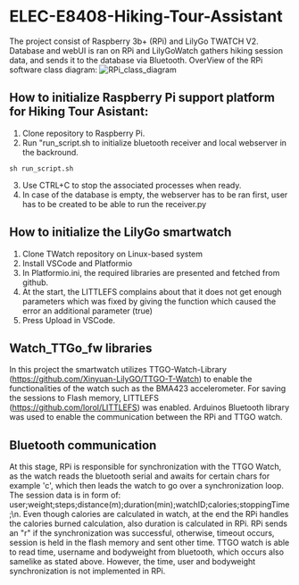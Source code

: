 # ELEC-E8408-Hiking-Tour-Assistant
The project consist of Raspberry 3b+ (RPi) and LilyGo TWATCH V2. Database and webUI is ran on RPi and LilyGoWatch gathers hiking session data, and sends it to the database via Bluetooth.
OverView of the RPi software class diagram:
![RPi_class_diagram](https://github.com/user-attachments/assets/772aedd9-1a94-44bb-9a51-885a5ec99670)

## How to initialize Raspberry Pi support platform for Hiking Tour Asistant:
1. Clone repository to Raspberry Pi.
2. Run "run_script.sh to initialize bluetooth receiver and local webserver in the backround.
```
sh run_script.sh
```
3. Use CTRL+C to stop the associated processes when ready.
4. In case of the database is empty, the webserver has to be ran first, user has to be created to be able to run the receiver.py



## How to initialize the LilyGo smartwatch
1. Clone TWatch repository on Linux-based system
2. Install VSCode and Platformio
3. In Platformio.ini, the required libraries are presented and fetched from github.
4. At the start, the LITTLEFS complains about that it does not get enough parameters which was fixed by giving the function which caused the error an additional parameter (true)
5. Press Upload in VSCode.

## Watch_TTGo_fw libraries
In this project the smartwatch utilizes TTGO-Watch-Library (https://github.com/Xinyuan-LilyGO/TTGO-T-Watch) to enable the functionalities of the watch such as the BMA423 accelerometer. For saving the sessions to Flash memory, LITTLEFS (https://github.com/lorol/LITTLEFS) was enabled.
Arduinos Bluetooth library was used to enable the communication between the RPi and TTGO watch.

## Bluetooth communication
At this stage, RPi is responsible for synchronization with the TTGO Watch, as the watch reads the bluetooth serial and awaits for certain chars for example 'c', which then leads the watch to go over a synchronization loop.
The session data is in form of: user;weight;steps;distance(m);duration(min);watchID;calories;stoppingTime;\n. Even though calories are calculated in watch, at the end the RPi handles the calories burned calculation, also duration is calculated in RPi.
RPi sends an "r" if the synchronization was successful, otherwise, timeout occurs, session is held in the flash memory and sent other time.
TTGO watch is able to read time, username and bodyweight from bluetooth, which occurs also samelike as stated above. However, the time, user and bodyweight synchronization is not implemented in RPi.




